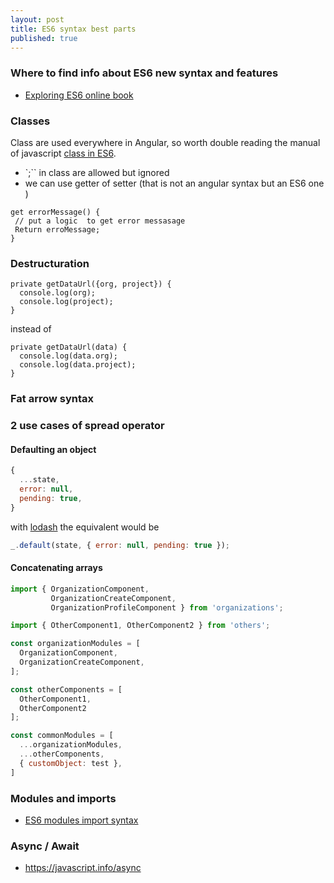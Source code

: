 ```yaml
---
layout: post
title: ES6 syntax best parts
published: true
---
```


### Where to find info about ES6 new syntax and features

* [Exploring ES6 online book](http://exploringjs.com/es6)


### Classes

Class are used everywhere in Angular, so worth double reading the manual of javascript [class in ES6](http://exploringjs.com/es6/ch_classes.html). 

* `;`` in class are allowed but ignored
* we can use getter of setter (that is not an angular syntax but an ES6 one )
````
get errorMessage() {
 // put a logic  to get error messasage
 Return erroMessage;
} 
````

 
### Destructuration 

````
private getDataUrl({org, project}) {
  console.log(org); 
  console.log(project); 
}
````

instead of 

````
private getDataUrl(data) {
  console.log(data.org); 
  console.log(data.project); 
}
````


### Fat arrow syntax




### 2 use cases of spread operator


#### Defaulting an object

````js
{
  ...state,
  error: null,
  pending: true,
}
````


with [lodash](https://lodash.com) the equivalent would be

````js
_.default(state, { error: null, pending: true });
````


#### Concatenating arrays

````js
import { OrganizationComponent,
         OrganizationCreateComponent,
         OrganizationProfileComponent } from 'organizations';

import { OtherComponent1, OtherComponent2 } from 'others';

const organizationModules = [
  OrganizationComponent, 
  OrganizationCreateComponent,
];

const otherComponents = [
  OtherComponent1,
  OtherComponent2
]; 

const commonModules = [
  ...organizationModules, 
  ...otherComponents,
  { customObject: test },
]
````

### Modules and imports 

* [ES6 modules import syntax](https://developer.mozilla.org/en-US/docs/Web/JavaScript/Reference/Statements/import)


### Async / Await 

* https://javascript.info/async